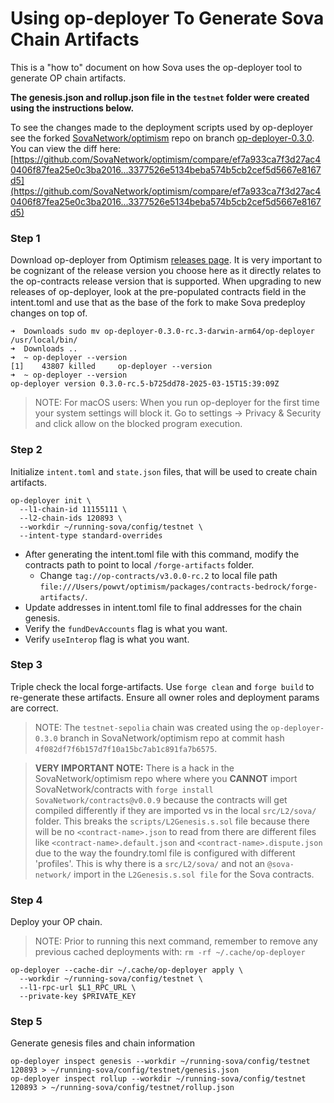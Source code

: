 # Using op-deployer To Generate Sova Chain Artifacts

This is a "how to" document on how Sova uses the op-deployer tool to generate OP chain artifacts.

**The genesis.json and rollup.json file in the `testnet` folder were created using the instructions below.**

To see the changes made to the deployment scripts used by op-deployer see the forked [SovaNetwork/optimism](https://github.com/SovaNetwork/optimism) repo on branch [op-deployer-0.3.0](https://github.com/SovaNetwork/optimism/tree/op-deployer-0.3.0). You can view the diff here: [https://github.com/SovaNetwork/optimism/compare/ef7a933ca7f3d27ac40406f87fea25e0c3ba2016...3377526e5134beba574b5cb2cef5d5667e8167d5](https://github.com/SovaNetwork/optimism/compare/ef7a933ca7f3d27ac40406f87fea25e0c3ba2016...3377526e5134beba574b5cb2cef5d5667e8167d5)

### Step 1
Download op-deployer from Optimism [releases page](https://github.com/ethereum-optimism/optimism/releases). It is very important to be cognizant of the release version you choose here as it directly relates to the op-contracts release version that is supported. When upgrading to new releases of op-deployer, look at the pre-populated contracts field in the intent.toml and use that as the base of the fork to make Sova predeploy changes on top of.

```
➜  Downloads sudo mv op-deployer-0.3.0-rc.3-darwin-arm64/op-deployer /usr/local/bin/
➜  Downloads ..
➜  ~ op-deployer --version
[1]    43807 killed     op-deployer --version
➜  ~ op-deployer --version
op-deployer version 0.3.0-rc.5-b725dd78-2025-03-15T15:39:09Z
```
> NOTE: For macOS users: When you run op-deployer for the first time your system settings will block it. Go to settings -> Privacy & Security and click allow on the blocked program execution.

### Step 2
Initialize `intent.toml` and `state.json` files, that will be used to create chain artifacts.

```
op-deployer init \
  --l1-chain-id 11155111 \
  --l2-chain-ids 120893 \
  --workdir ~/running-sova/config/testnet \
  --intent-type standard-overrides
```
- After generating the intent.toml file with this command, modify the contracts path to point to local `/forge-artifacts` folder.
    - Change `tag://op-contracts/v3.0.0-rc.2` to local file path `file:///Users/powvt/optimism/packages/contracts-bedrock/forge-artifacts/`.
- Update addresses in intent.toml file to final addresses for the chain genesis.
- Verify the `fundDevAccounts` flag is what you want.
- Verify `useInterop` flag is what you want.

### Step 3
Triple check the local forge-artifacts. Use `forge clean` and `forge build` to re-generate these artifacts. Ensure all owner roles and deployment params are correct.

> NOTE: The `testnet-sepolia` chain was created using the `op-deployer-0.3.0` branch in SovaNetwork/optimism repo at commit hash `4f082df7f6b157d7f10a15bc7ab1c891fa7b6575`.

> **VERY IMPORTANT NOTE:** There is a hack in the SovaNetwork/optimism repo where where you **CANNOT** import SovaNetwork/contracts with `forge install SovaNetwork/contracts@v0.0.9` because the contracts will get compiled differently if they are imported vs in the local `src/L2/sova/` folder. This breaks the `scripts/L2Genesis.s.sol` file because there will be no `<contract-name>.json` to read from there are different files like `<contract-name>.default.json` and `<contract-name>.dispute.json` due to the way the foundry.toml file is configured with different 'profiles'. This is why there is a `src/L2/sova/` and not an `@sova-network/` import in the `L2Genesis.s.sol file` for the Sova contracts.

### Step 4
Deploy your OP chain.

> NOTE: Prior to running this next command, remember to remove any previous cached deployments with: `rm -rf ~/.cache/op-deployer`
```
op-deployer --cache-dir ~/.cache/op-deployer apply \
  --workdir ~/running-sova/config/testnet \
  --l1-rpc-url $L1_RPC_URL \
  --private-key $PRIVATE_KEY
```

### Step 5
Generate genesis files and chain information

```
op-deployer inspect genesis --workdir ~/running-sova/config/testnet 120893 > ~/running-sova/config/testnet/genesis.json
op-deployer inspect rollup --workdir ~/running-sova/config/testnet 120893 > ~/running-sova/config/testnet/rollup.json
```